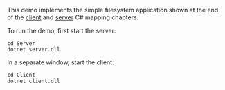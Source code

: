 This demo implements the simple filesystem application shown at the
end of the [client][1] and [server][2] C# mapping chapters.

To run the demo, first start the server:

```
cd Server
dotnet server.dll
```

In a separate window, start the client:

```
cd Client
dotnet client.dll
```

[1]: https://doc.zeroc.com/display/Ice37/Example+of+a+File+System+Client+in+C-Sharp
[2]: https://doc.zeroc.com/display/Ice37/Example+of+a+File+System+Server+in+C-Sharp
